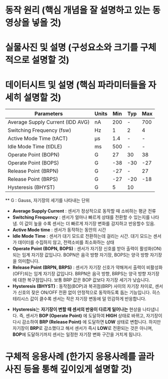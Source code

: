 # 동작 원리 (핵심 개념을 잘 설명하고 있는 동영상을 넣을 것)  

# 실물사진 및 설명 (구성요소와 크기를 구체적으로 설명할 것)  

# 데이터시트 및 설명 (핵심 파라미터들을 자세히 설명할 것)  

| Parameters                          | Units | Min  | Typ  | Max  |
|-------------------------------------|-------|------|------|------|
| Average Supply Current (IDD AVG)    | nA    | 200  | -    | 700  |
| Switching Frequency (fsw)           | Hz    | 1    | 2    | 4    |
| Active Mode Time (tACT)             | µs    | 1.4  | -    | -    |
| Idle Mode Time (tIDLE)              | ms    | 500  | -    | -    |
| Operate Point (BOPN)                | G     | 27   | 30   | 38   |
| Operate Point (BOPS)                | G     | -38  | -30  | -27  |
| Release Point (BRPN)                | G     | -27  | -    | 27   |
| Release Point (BRPS)                | G     | -27  | -20  | -18  |
| Hysteresis (BHYST)                  | G     | 5    | 10   
  
  ** G : Gauss, 자기장의 세기를 나타내는 단위 
  
- **Average Supply Current** : 센서가 정상적으로 동작할 때 소비하는 평균 전류
- **Switching Frequency** : 센서가 얼마나 빠르게 상태를 전환할 수 있는지를 나타냄. 이 값이 높을 수록 센서는 더 빠르게 자기장 변화를 감지하고 반응할수 있음.
- **Active Mode time** : 센서가 동작하는 동안의 시간
- **Idle Mode Time** : 센서가 대기 모드로 전환하는데 걸리는 시간. 대기 모드는 센서가 데이터를 수집하지 않고, 전력소비를 최소화하는 상태
- **Operate Point (BOPN, BOPS)** : 센서가 자기장 신호를 받아 출력이 활성화(ON)되는 임계 자기장 값입니다. BOPN은 음극 방향 자기장, BOPS는 양극 방향 자기장을 의미합니다.  
- **Release Point (BRPN, BRPS)** : 센서가 자기장 신호가 약해져서 출력이 비활성화(OFF)되는 임계 자기장 값입니다. BRPN은 음극 방향, BRPS는 양극 방향 자기장에 대한 복구점입니다. 보통 BRP 값은 BOP 값보다 자기장 세기가 낮습니다.  
- **Hysteresis (BHYST)** : 동작점(BOP)과 복귀점(BRP) 사이의 자기장 차이로, 센서가 신호의 잦은 ON/OFF 전환 없이 안정적으로 동작하도록 돕는 기능입니다. 히스테리시스 값이 클수록 센서는 작은 자기장 변동에 덜 민감하게 반응합니다.
 * **Hysteresis**는 **자기장이 변할 때 센서의 반응이 다르게 일어나는** 현상을 나타냅니다. 즉, 센서가 **BOP (Operate Point)** 에 도달하여 **HIGH** 상태로 바뀌고, 자기장이 다시 감소하여 **BRP (Release Point)** 에 도달하면 **LOW** 상태로 변합니다. 하지만 자기장이 **BRP**로 감소했다고 해서 센서가 즉시 **LOW**로 전환되는 것은 아니며, **BOP**에 도달하기까지 센서는 일정한 자기장 변화 구간을 거치게 됩니다.
  
# 구체적 응용사례 (한가지 응용사례를 골라 사진 등을 통해 깊이있게 설명할 것)
